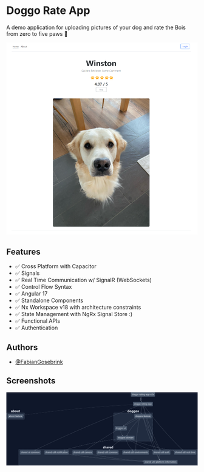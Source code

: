 # Doggo Rate App

A demo application for uploading pictures of your dog and rate the Bois from zero to five paws 🐾

![App Screenshot](.github/app.png)

## Features

- ✅ Cross Platform with Capacitor
- ✅ Signals
- ✅ Real Time Communication w/ SignalR (WebSockets)
- ✅ Control Flow Syntax
- ✅ Angular 17
- ✅ Standalone Components
- ✅ Nx Workspace v18 with architecture constraints
- ✅ State Management with NgRx Signal Store :)
- ✅ Functional APIs
- ✅ Authentication

## Authors

- [@FabianGosebrink](https://twitter.com/FabianGosebrink)

## Screenshots

![Arch Graph](.github/graph.png)
